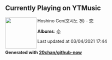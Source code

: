 ## Currently Playing on YTMusic

[<img align="left" width="100" src="https://lh3.googleusercontent.com/39uozc2Sg5bMX1T_j9LX9jljOnsvcTqMlIIBk7bbjykf7tg0tG6-G8dwNMKi9Ree0ymX9G88AfPCCiPNsA">](https://music.youtube.com/watch?v=KMdTrqzEI0I)

Hoshino Gen(호시노 겐) - 恋

**Albums**: 恋

Last updated at 03/04/2021 17:44

#### Generated with [20chan/github-now](https://github.com/20chan/github-now)


<!--
**20chan/20chan** is a ✨ _special_ ✨ repository because its `README.md` (this file) appears on your GitHub profile.

Here are some ideas to get you started:

- 🔭 I’m currently working on ...
- 🌱 I’m currently learning ...
- 👯 I’m looking to collaborate on ...
- 🤔 I’m looking for help with ...
- 💬 Ask me about ...
- 📫 How to reach me: ...
- 😄 Pronouns: ...
- ⚡ Fun fact: ...
-->
